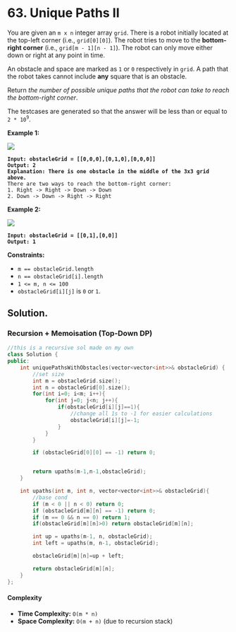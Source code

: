 # 63. Unique Paths II

You are given an `m x n` integer array `grid`. There is a robot initially located at the top-left corner (i.e., `grid[0][0]`). The robot tries to move to the **bottom-right corner** (i.e., `grid[m - 1][n - 1]`). The robot can only move either down or right at any point in time.

An obstacle and space are marked as `1` or `0` respectively in `grid`. A path that the robot takes cannot include **any** square that is an obstacle.

Return _the number of possible unique paths that the robot can take to reach the bottom-right corner_.

The testcases are generated so that the answer will be less than or equal to `2 * 10`<sup>`9`</sup>.

&#x20;

**Example 1:**

![](https://assets.leetcode.com/uploads/2020/11/04/robot1.jpg)

<pre><code><strong>Input: obstacleGrid = [[0,0,0],[0,1,0],[0,0,0]]
</strong><strong>Output: 2
</strong><strong>Explanation: There is one obstacle in the middle of the 3x3 grid above.
</strong>There are two ways to reach the bottom-right corner:
1. Right -> Right -> Down -> Down
2. Down -> Down -> Right -> Right
</code></pre>

**Example 2:**

![](https://assets.leetcode.com/uploads/2020/11/04/robot2.jpg)

<pre><code><strong>Input: obstacleGrid = [[0,1],[0,0]]
</strong><strong>Output: 1
</strong></code></pre>

&#x20;

**Constraints:**

* `m == obstacleGrid.length`
* `n == obstacleGrid[i].length`
* `1 <= m, n <= 100`
* `obstacleGrid[i][j]` is `0` or `1`.



## Solution.



### Recursion + Memoisation (Top-Down DP)

```cpp
//this is a recursive sol made on my own
class Solution {
public:
    int uniquePathsWithObstacles(vector<vector<int>>& obstacleGrid) {
        //set size
        int m = obstacleGrid.size();
        int n = obstacleGrid[0].size();
        for(int i=0; i<m; i++){
            for(int j=0; j<n; j++){
                if(obstacleGrid[i][j]==1){
                    //change all 1s to -1 for easier calculations
                    obstacleGrid[i][j]=-1;
                }
            }
        }

        if (obstacleGrid[0][0] == -1) return 0;


        return upaths(m-1,n-1,obstacleGrid);
    }

    int upaths(int m, int n, vector<vector<int>>& obstacleGrid){
        //base cond
        if (m < 0 || n < 0) return 0;
        if (obstacleGrid[m][n] == -1) return 0;
        if (m == 0 && n == 0) return 1;
        if(obstacleGrid[m][n]>0) return obstacleGrid[m][n];

        int up = upaths(m-1, n, obstacleGrid);
        int left = upaths(m, n-1, obstacleGrid);

        obstacleGrid[m][n]=up + left;

        return obstacleGrid[m][n];
    }
};
```

#### Complexity

* **Time Complexity:** `O(m * n)`
* **Space Complexity:** `O(m + n)` (due to recursion stack)

